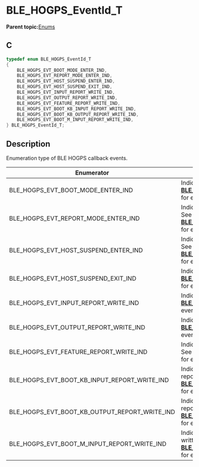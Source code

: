 # BLE\_HOGPS\_EventId\_T

**Parent topic:**[Enums](GUID-72ED1EA1-A0EA-4368-8ACE-866D5AD589A4.md)

## C

```c
typedef enum BLE_HOGPS_EventId_T
{
    BLE_HOGPS_EVT_BOOT_MODE_ENTER_IND,
    BLE_HOGPS_EVT_REPORT_MODE_ENTER_IND,
    BLE_HOGPS_EVT_HOST_SUSPEND_ENTER_IND,
    BLE_HOGPS_EVT_HOST_SUSPEND_EXIT_IND,
    BLE_HOGPS_EVT_INPUT_REPORT_WRITE_IND,
    BLE_HOGPS_EVT_OUTPUT_REPORT_WRITE_IND,
    BLE_HOGPS_EVT_FEATURE_REPORT_WRITE_IND,
    BLE_HOGPS_EVT_BOOT_KB_INPUT_REPORT_WRITE_IND,
    BLE_HOGPS_EVT_BOOT_KB_OUTPUT_REPORT_WRITE_IND,
    BLE_HOGPS_EVT_BOOT_M_INPUT_REPORT_WRITE_IND,
} BLE_HOGPS_EventId_T;
```

## Description

Enumeration type of BLE HOGPS callback events.

|Enumerator|Description|
|----------|-----------|
|BLE\_HOGPS\_EVT\_BOOT\_MODE\_ENTER\_IND|Indicate HID Boot Mode entered. See **[BLE\_HOGPS\_EvtBootModeEnter\_T](GUID-26EF7156-3EB8-4DC7-B821-3D8824D04B3C.md)** for event details.|
|BLE\_HOGPS\_EVT\_REPORT\_MODE\_ENTER\_IND|Indicate HID Report Mode entered. See **[BLE\_HOGPS\_EvtReportModeEnter\_T](GUID-149FD3A2-34C1-4737-822B-EA8201B7E0FA.md)** for event details.|
|BLE\_HOGPS\_EVT\_HOST\_SUSPEND\_ENTER\_IND|Indicate HID Host entering suspend. See **[BLE\_HOGPS\_EvtHostSuspendEnter\_T](GUID-3D019296-86B3-4944-8D77-C1CA1669EF48.md)** for event details.|
|BLE\_HOGPS\_EVT\_HOST\_SUSPEND\_EXIT\_IND|Indicate HID Host exiting suspend. See **[BLE\_HOGPS\_EvtHostSuspendExit\_T](GUID-EF18ADE6-A58A-4BAE-87EC-4B213E7F0858.md)** for event details.|
|BLE\_HOGPS\_EVT\_INPUT\_REPORT\_WRITE\_IND|Indicate HID Input report written. See **[BLE\_HOGPS\_EvtReportWrite\_T](GUID-C94B253D-3257-49C6-A238-D850793263D5.md)** for event details.|
|BLE\_HOGPS\_EVT\_OUTPUT\_REPORT\_WRITE\_IND|Indicate HID Output report written. See **[BLE\_HOGPS\_EvtReportWrite\_T](GUID-C94B253D-3257-49C6-A238-D850793263D5.md)** for event details.|
|BLE\_HOGPS\_EVT\_FEATURE\_REPORT\_WRITE\_IND|Indicate HID Feature report written. See **[BLE\_HOGPS\_EvtReportWrite\_T](GUID-C94B253D-3257-49C6-A238-D850793263D5.md)** for event details.|
|BLE\_HOGPS\_EVT\_BOOT\_KB\_INPUT\_REPORT\_WRITE\_IND|Indicate HID Boot Keyboard Input report written. See **[BLE\_HOGPS\_EvtBootReportWrite\_T](GUID-F1E48042-92F7-49F3-8566-D2E80B39AE1C.md)** for event details.|
|BLE\_HOGPS\_EVT\_BOOT\_KB\_OUTPUT\_REPORT\_WRITE\_IND|Indicate HID Boot Keyboard Output report written. See **[BLE\_HOGPS\_EvtBootReportWrite\_T](GUID-F1E48042-92F7-49F3-8566-D2E80B39AE1C.md)** for event details.|
|BLE\_HOGPS\_EVT\_BOOT\_M\_INPUT\_REPORT\_WRITE\_IND|Indicate HID Boot Mouse Input report written. See **[BLE\_HOGPS\_EvtBootReportWrite\_T](GUID-F1E48042-92F7-49F3-8566-D2E80B39AE1C.md)** for event details.|

